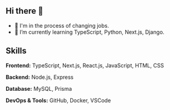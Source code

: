 ## Hi there 👋

- 🔑 I'm in the process of changing jobs.
- 🌱 I’m currently learning TypeScript, Python, Next.js, Django.


## Skills

**Frontend:** TypeScript, Next.js, React.js, JavaScript, HTML, CSS

**Backend:** Node.js, Express

**Database:** MySQL, Prisma

**DevOps & Tools:** GitHub, Docker, VSCode
